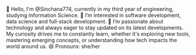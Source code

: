 👋 Hello, I'm @Sinchana774, currently in my third year of engineering, studying Information Science.
👀 I’m interested in software development, data science and full-stack development.
🌱 I’m passionate about technology and always eager to stay updated on its latest developments.
My curiosity drives me to constantly learn, whether it's exploring new tools, mastering emerging concepts, or understanding how tech impacts the world around us.
😄 Pronouns: she/her

<!---
Sinchana774/Sinchana774 is a ✨ special ✨ repository because its `README.md` (this file) appears on your GitHub profile.
You can click the Preview link to take a look at your changes.
--->
